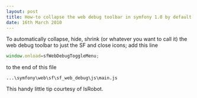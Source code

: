```yaml
---
layout: post
title: How-to collapse the web debug toolbar in symfony 1.0 by default
date: 16th March 2010
---
```


To automatically collapse, hide, shrink (or whatever you want to call it) the web debug toolbar to just the SF and close icons; add this line

```js
window.onload=sfWebDebugToggleMenu;
```

to the end of this file

```
...\symfony\web\sf\sf_web_debug\js\main.js
```

This handy little tip courtesy of IsRobot.
